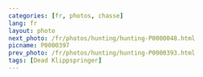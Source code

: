 ```yaml
---
categories: [fr, photos, chasse]
lang: fr
layout: photo
next_photo: /fr/photos/hunting/hunting-P0000048.html
picname: P0000397
prev_photo: /fr/photos/hunting/hunting-P0000393.html
tags: [Dead Klippspringer]
---
```


